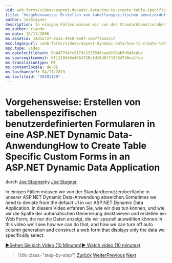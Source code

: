 ```yaml
---
uid: web-forms/videos/aspnet-dynamic-data/how-to-create-table-specific-custom-forms-in-an-aspnet-dynamic-data-application
title: 'Vorgehensweise: Erstellen von tabellenspezifischen benutzerdefinierten Formularen in eine ASP.NET Dynamic Data-Anwendung | Microsoft-Dokumentation'
author: JoeStagner
description: In einigen Fällen müssen wir von der Standardbenutzeroberfläche in unserer ASP.NET Dynamic Data-Anwendung abweichen. In diesem Video erfahren Sie, wie wir dies tun können, und wie wir deaktivieren können...
ms.author: riande
ms.date: 12/11/2008
ms.assetid: 14d3a727-8a1a-4950-8e8f-ce97f5b2ec1f
msc.legacyurl: /web-forms/videos/aspnet-dynamic-data/how-to-create-table-specific-custom-forms-in-an-aspnet-dynamic-data-application
msc.type: video
ms.openlocfilehash: 0bb47794fc9173c2313596eaeb1984b5d848cdee
ms.sourcegitcommit: 0f1119340e4464720cfd16d0ff15764746ea1fea
ms.translationtype: MT
ms.contentlocale: de-DE
ms.lasthandoff: 04/17/2019
ms.locfileid: "59391129"
---
```

# <a name="how-to-create-table-specific-custom-forms-in-an-aspnet-dynamic-data-application"></a><span data-ttu-id="9abc9-104">Vorgehensweise: Erstellen von tabellenspezifischen benutzerdefinierten Formularen in eine ASP.NET Dynamic Data-Anwendung</span><span class="sxs-lookup"><span data-stu-id="9abc9-104">How to Create Table Specific Custom Forms in an ASP.NET Dynamic Data Application</span></span>

<span data-ttu-id="9abc9-105">durch [Joe Stagner](https://github.com/JoeStagner)</span><span class="sxs-lookup"><span data-stu-id="9abc9-105">by [Joe Stagner](https://github.com/JoeStagner)</span></span>

<span data-ttu-id="9abc9-106">In einigen Fällen müssen wir von der Standardbenutzeroberfläche in unserer ASP.NET Dynamic Data-Anwendung abweichen.</span><span class="sxs-lookup"><span data-stu-id="9abc9-106">Sometimes we need to deviate from the default UI in our ASP.NET Dynamic Data Application.</span></span> <span data-ttu-id="9abc9-107">In diesem Video erfahren Sie, wie wir dies tun können, und wie wir die Spalte der automatischen Generierung deaktivieren und erstellen ein Web Form, die nur die Daten anzeigt, die wir speziell auswählen können.</span><span class="sxs-lookup"><span data-stu-id="9abc9-107">In this video we'll see how we can do that, and how we can turn off auto column generation and construct a web form that displays only the data we specifically select.</span></span>

[<span data-ttu-id="9abc9-108">&#9654;Sehen Sie sich Video (10 Minuten)</span><span class="sxs-lookup"><span data-stu-id="9abc9-108">&#9654; Watch video (10 minutes)</span></span>](https://channel9.msdn.com/Blogs/ASP-NET-Site-Videos/how-to-create-table-specific-custom-forms-in-an-aspnet-dynamic-data-application)

> [!div class="step-by-step"]
> <span data-ttu-id="9abc9-109">[Zurück](how-to-remove-columns-from-your-dynamicdata-data-grids.md)
> [Weiter](aspnet-dynamic-data-custom-form-formatting.md)</span><span class="sxs-lookup"><span data-stu-id="9abc9-109">[Previous](how-to-remove-columns-from-your-dynamicdata-data-grids.md)
[Next](aspnet-dynamic-data-custom-form-formatting.md)</span></span>
